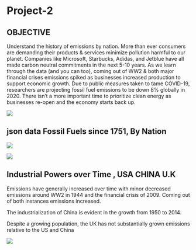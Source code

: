 # Project-2
## OBJECTIVE 

Understand the history of emissions by nation. 
More than ever consumers are demanding their products & services minimize pollution harmful to our planet. 
Companies like Microsoft, Starbucks, Adidas, and Jetblue have all made carbon neutral commitments in the next 5-10 years. 
As we learn through the data (and you can too), coming out of WW2 & both major financial crises emissions spiked as businesses increased production to support economic growth. 
Due to public measures taken to tame COVID-19, researchers are projecting fossil fuel emissions to be down 8% globally in 2020. 
There isn’t a more important time to prioritize clean energy as businesses re-open and the economy starts back up. 




![](https://github.com/lsebahar/CO2GlobalEmissions-Visualization/blob/master/levi_test/static/images/Annotation%202020-06-15%20182003.png)

## json data Fossil Fuels since 1751, By Nation 
![](https://github.com/lsebahar/CO2GlobalEmissions-Visualization/blob/master/levi_test/static/images/Annotation%202020-06-15%20204430.png)

![](https://github.com/lsebahar/CO2GlobalEmissions-Visualization/blob/master/levi_test/static/images/fieldnames.png)

## Industrial Powers over Time , USA CHINA U.K

Emissions have generally increased over time with minor decreased emissions around WW2 in 1944 and the financial crisis of 2009. Coming out of both instances emissions increased.

The industrialization of China is evident in the growth from 1950 to 2014.

Despite a growing population, the UK has not substantially grown emissions relative to the US and China

![](https://github.com/lsebahar/CO2GlobalEmissions-Visualization/blob/master/levi_test/static/images/newplot%20(4).png)




